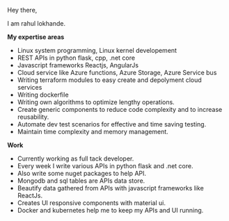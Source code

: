 Hey there,

I am rahul lokhande. 

**My expertise areas**
- Linux system programming, Linux kernel developement
- REST APIs in python flask, cpp, .net core
- Javascript frameworks Reactjs, AngularJs
- Cloud service like Azure functions, Azure Storage, Azure Service bus
- Writing terraform modules to easy create and depolyment cloud services 
- Writing dockerfile
- Writing own algorithms to optimize lengthy operations.
- Create generic components to reduce code complexity and to increase reusability.
- Automate dev test scenarios for effective and time saving testing.
- Maintain time complexity and memory management.

**Work**
- Currently working as full tack developer.
- Every week I write various APIs in python flask and .net core.
- Also write some nuget packages to help API.
- Mongodb and sql tables are APIs data store.
- Beautify data gathered from APIs with javascript frameworks like ReactJs.
- Creates UI responsive components with material ui.
- Docker and kubernetes help me to keep my APIs and UI running. 
